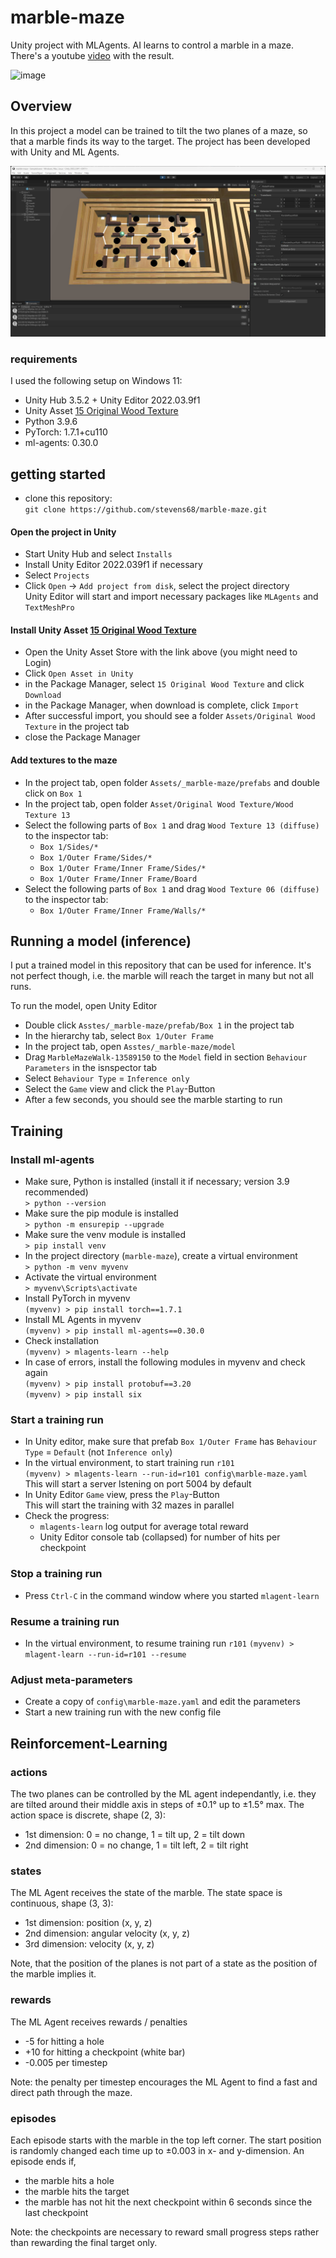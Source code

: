 # marble-maze
Unity project with MLAgents. AI learns to control a marble in a maze. There's a youtube [video](https://www.youtube.com/watch?v=cCJV7BnXND8) with the result.

![image](img/youtube-video-gif.gif)

## Overview

In this project a model can be trained to tilt the two planes of a maze, so that a marble finds its way to the target. The project has been developed with Unity and ML Agents.


![image](img/UnityEditor.jpg)

### requirements

I used the following setup on Windows 11:
- Unity Hub 3.5.2 + Unity Editor 2022.03.9f1
- Unity Asset [15 Original Wood Texture]("https://assetstore.unity.com/packages/2d/textures-materials/wood/15-original-wood-texture-71286")
- Python 3.9.6
- PyTorch: 1.7.1+cu110 
- ml-agents: 0.30.0

## getting started

- clone this repository:<br>`git clone https://github.com/stevens68/marble-maze.git`

#### Open the project in Unity
- Start Unity Hub and select `Installs`
- Install Unity Editor 2022.039f1 if necessary
- Select `Projects`
- Click `Open` -> `Add project from disk`, select the project directory<br>
Unity Editor will start and import necessary packages like `MLAgents` and `TextMeshPro`

#### Install Unity Asset [15 Original Wood Texture]("https://assetstore.unity.com/packages/2d/textures-materials/wood/15-original-wood-texture-71286)

- Open the Unity Asset Store with the link above (you might need to Login)
- Click `Open Asset in Unity`
- in the Package Manager, select `15 Original Wood Texture` and click `Download`
- in the Package Manager, when download is complete, click `Import`
- After successful import, you should see a folder `Assets/Original Wood Texture` in the project tab
- close the Package Manager

#### Add textures to the maze
- In the project tab, open folder `Assets/_marble-maze/prefabs` and double click on `Box 1`
- In the project tab, open folder `Asset/Original Wood Texture/Wood Texture 13`  
- Select the following parts of `Box 1` and drag `Wood Texture 13 (diffuse)` to the inspector tab:
  - `Box 1/Sides/*`
  - `Box 1/Outer Frame/Sides/*`
  - `Box 1/Outer Frame/Inner Frame/Sides/*`
  - `Box 1/Outer Frame/Inner Frame/Board`
- Select the following parts of `Box 1` and drag `Wood Texture 06 (diffuse)` to the inspector tab:
  - `Box 1/Outer Frame/Inner Frame/Walls/*`

## Running a model (inference)

I put a trained model in this repository that can be used for inference. It's not 
perfect though, i.e. the marble will reach the target in many but not all runs.

To run the model, open Unity Editor
- Double click `Asstes/_marble-maze/prefab/Box 1` in the project tab
- In the hierarchy tab, select `Box 1/Outer Frame`
- In the project tab, open `Asstes/_marble-maze/model`
- Drag `MarbleMazeWalk-13589150` to the `Model` field in section `Behaviour Parameters` in the isnspector tab
- Select `Behaviour Type` = `Inference only`
- Select the `Game` view and click the `Play`-Button
- After a few seconds, you should see the marble starting to run


## Training

### Install ml-agents

- Make sure, Python is installed (install it if necessary; version 3.9 recommended)<br>
  `> python --version`
- Make sure the pip module is installed<br>
  `> python -m ensurepip --upgrade`
- Make sure the venv module is installed<br>
  `> pip install venv`
- In the project directory (`marble-maze`), create a virtual environment<br>
  `> python -m venv myvenv`
- Activate the virtual environment<br>
  `> myvenv\Scripts\activate`
- Install PyTorch in myvenv<br>
  `(myvenv) > pip install torch==1.7.1`
- Install ML Agents in myvenv<br>
  `(myvenv) > pip install ml-agents==0.30.0`
- Check installation<br>
  `(myvenv) > mlagents-learn --help`
- In case of errors, install the following modules in myvenv and check again<br>
  `(myvenv) > pip install protobuf==3.20`<br>
  `(myvenv) > pip install six`

### Start a training run

- In Unity editor, make sure that prefab `Box 1/Outer Frame` has `Behaviour Type` = `Default` (not `Inference only`)
- In the virtual environment, to start training run `r101`<br>
  `(myvenv) > mlagents-learn --run-id=r101 config\marble-maze.yaml`<br>
  This will start a server lstening on port 5004 by default
- In Unity Editor `Game` view, press the `Play`-Button<br>
  This will start the training with 32 mazes in parallel
- Check the progress:
  - `mlagents-learn` log output for average total reward
  - Unity Editor console tab (collapsed) for number of hits per checkpoint

### Stop a training run

- Press `Ctrl-C` in the command window where you started `mlagent-learn`

### Resume a training run

- In the virtual environment, to resume training run `r101`
  `(myvenv) > mlagent-learn --run-id=r101 --resume`<br>

### Adjust meta-parameters

- Create a copy of `config\marble-maze.yaml` and edit the parameters
- Start a new training run with the new config file


## Reinforcement-Learning

### actions

The two planes can be controlled by the ML agent independantly, i.e. they are tilted around their middle axis in steps of &#xB1;0.1° up to &#xB1;1.5° max. The action space is discrete, shape (2, 3): 
- 1st dimension: 0 = no change, 1 = tilt up, 2 = tilt down
- 2nd dimension: 0 = no change, 1 = tilt left, 2 = tilt right

### states

The ML Agent receives the state of the marble. The state space is continuous, shape (3, 3):
- 1st dimension: position (x, y, z)
- 2nd dimension: angular velocity (x, y, z)
- 3rd dimension: velocity (x, y, z)

Note, that the position of the planes is not part of a state as the position of the marble implies it.

### rewards

The ML Agent receives rewards / penalties
- -5 for hitting a hole
- +10 for hitting a checkpoint (white bar)
- -0.005 per timestep

Note: the penalty per timestep encourages the ML Agent to find a fast and direct path through the maze.

### episodes

Each episode starts with the marble in the top left corner. The start position is randomly changed each time up to &#xB1;0.003 in x- and y-dimension. An episode ends if,
- the marble hits a hole
- the marble hits the target
- the marble has not hit the next checkpoint within 6 seconds since the last checkpoint

Note: the checkpoints are necessary to reward small progress steps rather than rewarding the final target only. 

